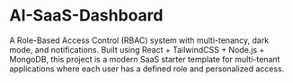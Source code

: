 # AI-SaaS-Dashboard
A Role-Based Access Control (RBAC) system with multi-tenancy, dark mode, and notifications. Built using React + TailwindCSS + Node.js + MongoDB, this project is a modern SaaS starter template for multi-tenant applications where each user has a defined role and personalized access.
